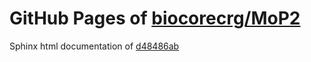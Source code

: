 GitHub Pages of [biocorecrg/MoP2](https://github.com/biocorecrg/MoP2.git)
===
Sphinx html documentation of [d48486ab](https://github.com/biocorecrg/MoP2/tree/d48486ab374969f53a83118b67590a2f02e7b47d)
